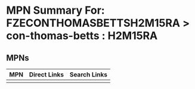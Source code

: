 



# MPN Summary For: FZECONTHOMASBETTSH2M15RA > con-thomas-betts : H2M15RA

## MPNs
  

|MPN|Direct Links|Search Links|
| :--- | :--- | :--- |
||||
